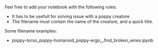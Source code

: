Feel free to add your notebook with the following rules:
* It has to be usefull for solving issue with a poppy creature
* The filename must contain the name of the creature, and a quick title.

Some filename examples: 
* poppy-torso_poppy-humanoid_poppy-ergo__find_broken_wires.ipynb
